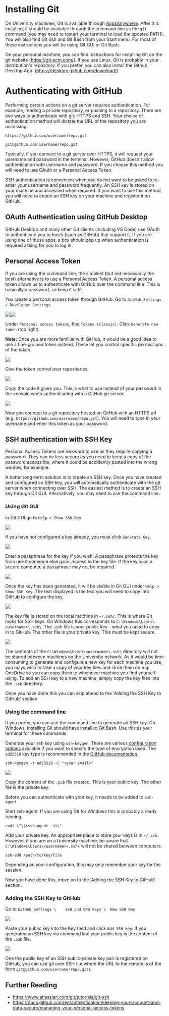 # Installing Git

On University machines, Git is available through [AppsAnywhere](https://appsanywhere.yorksj.ac.uk/app/bcf31522-552e-11ed-b5a1-005056ae5b42). After it is installed, it should be available through the command line as the `git` command (you may need to restart your terminal to load the updated PATH). You will also find Git GUI and Git Bash from your Start menu. For most of these instructions you will be using Git GUI or Git Bash.

On your personal machine, you can find instructions for installing Git on the git website (<https://git-scm.com/>). If you use Linux, Git is probably in your distribution's repository. If you prefer, you can also install the Github Desktop App.
(<https://desktop.github.com/download/>)

# Authenticating with GitHub

Performing certain actions on a git server requires authentication. For example, reading a private repository, or pushing to a repository. There are two ways to authenticate with git: HTTPS and SSH. Your choice of authentication method will dictate the URL of the repository you are accessing.

    https://github.com/username/repo.git

    git@github.com:username/repo.git

Typically, if you connect to a git server over HTTPS, it will request your username and password in the terminal. However, GitHub doesn't allow authentication with username and password. If you choose this method you will need to use OAuth or a Personal Access Token.

SSH authentication is convenient when you do not want to be asked to re-enter your username and password frequently. An SSH key is stored on your machine and accessed when required. If you want to use this method, you will need to create an SSH key on your machine and register it on GitHub.

## OAuth Authentication using GitHub Desktop

GitHub Desktop and many other Git clients (including VS Code) use OAuth to authenticate you to hosts (such as GitHub) that support it. If you are using one of these apps, a box should pop up when authentication is required asking for you to log in.

## Personal Access Token

If you are using the command line, the simplest (but not necessarily the best) alternative is to use a Personal Access Token. A personal access token allows us to authenticate with GitHub over the command line. This is basically a password, so keep it safe.

You create a personal access token through GitHub. Go to `GitHub Settings /	Developer Settings`.

![](./media/image1.png)![](./media/image2.png)

Under `Personal access tokens`, find `Tokens (classic)`. Click `Generate new token` (top right).

**Note:** Once you are more familiar with GitHub, it would be a good idea to use a fine-grained token instead. These let you control specific permissions of the token.

![](./media/image3.png)

Give the token control over repositories.

![](./media/image4.png)

Copy the code it gives you. This is what to use instead of your password in the console when authenticating with a GitHub git server.

![](./media/image5.png)

Now you connect to a git repository hosted on GitHub with an HTTPS url (e.g. `https://github.com/username/repo.git`). You will need to type in your username and enter this token as your password.

## SSH authentication with SSH Key

Personal Access Tokens are awkward to use as they require copying a password. They can be less secure as you need to keep a copy of the password accessible, where it could be accidently pasted into the wrong window, for example.

A better long-term solution is to create an SSH key. Once you have created and configured an SSH key, you will automatically authenticate with the git server when connecting over SSH. The easiest method is to create an SSH key through Git GUI. Alternatively, you may need to use the command line.

### Using Git GUI

In Git GUI go to `Help > Show SSH Key`

![](./media/git-gui-help-menu.png)

If you have not configured a key already, you must click `Generate Key`.

![](./media/git-gui-generate-key.png)

Enter a passphrase for the key if you wish. A passphrase protects the key from use if someone else gains access to the key file. If the key is on a secure computer, a passphrase may not be required.

![](./media/git-gui-passphrase.png)

Once the key has been generated, it will be visible in Git GUI under `Help > Show SSH Key`. The text displayed is the text you will need to copy into GitHub to configure the key.

![](./media/git-gui-public-key.png)

The key file is stored on the local machine in `~/.ssh/`. This is where Git looks for SSH keys. On Windows this corresponds to `C:\Windows\Users\<username>\.ssh\`. The `.pub` file is your public key - what you need to copy in to GitHub. The other file is your private key. This must be kept secure. 

![](./media/ssh-key-location.png)

The contents of the `C:\Windows\Users\<username>\.ssh\` directory will not be shared between machines on the University network. As it would be time consuming to generate and configure a new key for each machine you use, you mays wish to take a copy of your key files and store them on e.g. OneDrive so you can copy them to whichever machine you find yourself using. To add an SSH key to a new machine, simply copy the key files into the `.ssh` directory.

Once you have done this you can skip ahead to the 'Adding the SSH Key to GitHub' section.

### Using the command line

If you prefer, you can use the command line to generate an SSH key. On Windows, installing Git should have installed Git Bash. Use this as your terminal for these commands.

Generate your ssh key using `ssh-keygen`. There are various [configuration options](https://man7.org/linux/man-pages/man1/ssh-keygen.1.html) available if you want to specify the type of encryption used. The `ed25519` key type is recommended in the [GitHub documentation](https://docs.github.com/en/authentication/connecting-to-github-with-ssh/generating-a-new-ssh-key-and-adding-it-to-the-ssh-agent).

    ssh-keygen -t ed25519 -C "<your email>"

![](./media/image6.png)

Copy the content of the `.pub` file created. This is your public key. The other file is the private key.

Before you can authenticate with your key, it needs to be added to `ssh-agent`

Start ssh-agent. If you are using Git for Windows this is probably already running.

    eval \"\$(ssh-agent -s)\"

Add your private key. An appropriate place to store your keys is in `~/.ssh`. However, if you are on a University machine, be aware that `C:\Windows\Users\<username>\.ssh\` will not be shared between computers.

    ssh-add /path/to/key/file

Depending on your configuration, this may only remember your key for the session.

Now you have done this, move on to the 'Adding the SSH Key to GitHub' section.

### Adding the SSH Key to GitHub

Go to `GitHub Settings \	SSH and GPG keys \	New SSH Key`

![](./media/image8.png)

Paste your public key into the Key field and click `Add SSH key`. If you generated an SSH key via command line your public key is the content of the `.pub` file.

![](./media/image9.png)

One the public key of an SSH public-private key pair is registered on GitHub, you can use git over SSH (i.e where the URL to the remote is of the form `git@github.com/username/repo.git`).

## Further Reading

* https://www.atlassian.com/git/tutorials/git-ssh
* https://docs.github.com/en/authentication/keeping-your-account-and-data-secure/managing-your-personal-access-tokens